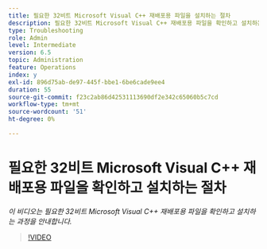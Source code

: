 ```yaml
---
title: 필요한 32비트 Microsoft Visual C++ 재배포용 파일을 설치하는 절차
description: 필요한 32비트 Microsoft Visual C++ 재배포용 파일을 확인하고 설치하는 절차
type: Troubleshooting
role: Admin
level: Intermediate
version: 6.5
topic: Administration
feature: Operations
index: y
exl-id: 896d75ab-de97-445f-bbe1-6be6cade9ee4
duration: 55
source-git-commit: f23c2ab86d42531113690df2e342c65060b5c7cd
workflow-type: tm+mt
source-wordcount: '51'
ht-degree: 0%

---
```


# 필요한 32비트 Microsoft Visual C++ 재배포용 파일을 확인하고 설치하는 절차

*이 비디오는 필요한 32비트 Microsoft Visual C++ 재배포용 파일을 확인하고 설치하는 과정을 안내합니다.*

>[!VIDEO](https://video.tv.adobe.com/v/335520?quality=12&learn=on)
